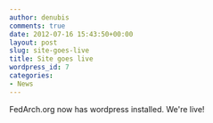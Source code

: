 ```yaml
---
author: denubis
comments: true
date: 2012-07-16 15:43:50+00:00
layout: post
slug: site-goes-live
title: Site goes live
wordpress_id: 7
categories:
- News
---
```


FedArch.org now has wordpress installed. We're live!
